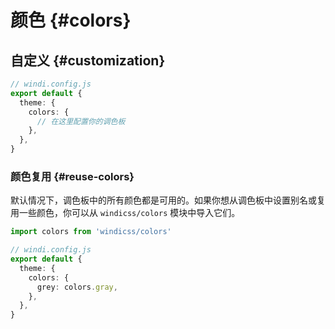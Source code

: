 # 颜色 {#colors}

<ColorsPalette />

## 自定义 {#customization}

```ts
// windi.config.js
export default {
  theme: {
    colors: {
      // 在这里配置你的调色板
    },
  },
}
```

### 颜色复用 {#reuse-colors}

默认情况下，调色板中的所有颜色都是可用的。如果你想从调色板中设置别名或复用一些颜色，你可以从 `windicss/colors` 模块中导入它们。

```ts
import colors from 'windicss/colors'

// windi.config.js
export default {
  theme: {
    colors: {
      grey: colors.gray,
    },
  },
}
```
